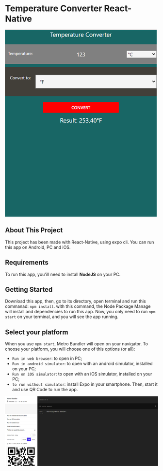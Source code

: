 # Temperature Converter React-Native

![project print](https://github.com/NichoBrando/Presentation/blob/master/tempconverterscene.png)

## About This Project
This project has been made with React-Native, using expo cli. You can run this app on Android, PC and iOS.

## Requirements
To run this app, you'ill need to install **NodeJS** on your PC.

## Getting Started
Download this app, then, go to its directory, open terminal and run this commanad: `npm install`.
with this command, the Node Package Manage will install and dependencies to run this app.
Now, you only need to run `npm start` on your terminal, and you will see the app running.

## Select your platform

When you use `npm start`, Metro Bundler will open on your navigator. To choose your platform, you will choose one of this options (or all):
* `Run in web browser`: to open in PC;
* `Run in android simulator`: to open with an android simulator, installed on your PC;
* `Run on iOS simulator`: to open with an iOS simulator, installed on your PC;
* `to run without simulator`: install Expo in your smartphone. Then, start it and use QR Code to run the app.

![metro builder](https://github.com/NichoBrando/Presentation/blob/master/metrobundler.png)
